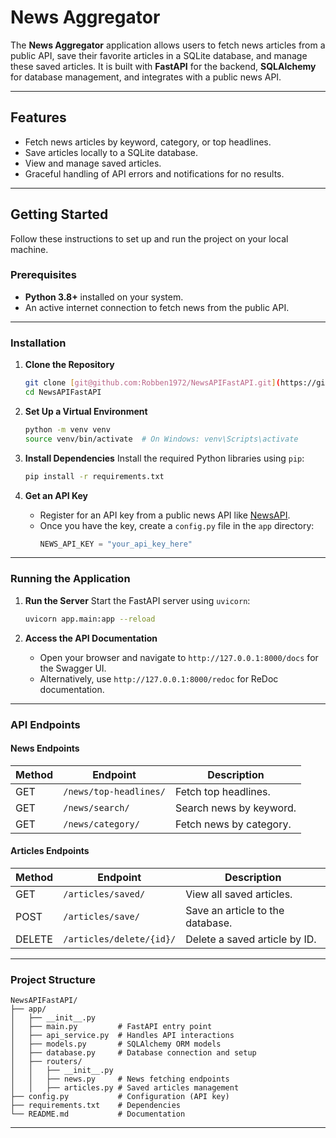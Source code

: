 # **News Aggregator**

The **News Aggregator** application allows users to fetch news articles from a public API, save their favorite articles in a SQLite database, and manage these saved articles. It is built with **FastAPI** for the backend, **SQLAlchemy** for database management, and integrates with a public news API.

---

## **Features**
- Fetch news articles by keyword, category, or top headlines.
- Save articles locally to a SQLite database.
- View and manage saved articles.
- Graceful handling of API errors and notifications for no results.

---

## **Getting Started**
Follow these instructions to set up and run the project on your local machine.

### **Prerequisites**
- **Python 3.8+** installed on your system.
- An active internet connection to fetch news from the public API.

---

### **Installation**

1. **Clone the Repository**
   ```bash
   git clone [git@github.com:Robben1972/NewsAPIFastAPI.git](https://github.com/Robben1972/NewsAPIFastAPI.git)
   cd NewsAPIFastAPI
   ```

2. **Set Up a Virtual Environment**
   ```bash
   python -m venv venv
   source venv/bin/activate  # On Windows: venv\Scripts\activate
   ```

3. **Install Dependencies**
   Install the required Python libraries using `pip`:
   ```bash
   pip install -r requirements.txt
   ```

4. **Get an API Key**
   - Register for an API key from a public news API like [NewsAPI](https://newsapi.org/).
   - Once you have the key, create a `config.py` file in the `app` directory:
     ```python
     NEWS_API_KEY = "your_api_key_here"
     ```

---

### **Running the Application**

1. **Run the Server**
   Start the FastAPI server using `uvicorn`:
   ```bash
   uvicorn app.main:app --reload
   ```

2. **Access the API Documentation**
   - Open your browser and navigate to `http://127.0.0.1:8000/docs` for the Swagger UI.
   - Alternatively, use `http://127.0.0.1:8000/redoc` for ReDoc documentation.

---

### **API Endpoints**

#### **News Endpoints**
| Method | Endpoint            | Description                        |
|--------|---------------------|------------------------------------|
| GET    | `/news/top-headlines/` | Fetch top headlines.               |
| GET    | `/news/search/`        | Search news by keyword.            |
| GET    | `/news/category/`      | Fetch news by category.            |

#### **Articles Endpoints**
| Method | Endpoint               | Description                        |
|--------|------------------------|------------------------------------|
| GET    | `/articles/saved/`     | View all saved articles.           |
| POST   | `/articles/save/`      | Save an article to the database.   |
| DELETE | `/articles/delete/{id}/` | Delete a saved article by ID.      |

---

### **Project Structure**
```
NewsAPIFastAPI/
├── app/
│   ├── __init__.py
│   ├── main.py         # FastAPI entry point
│   ├── api_service.py  # Handles API interactions
│   ├── models.py       # SQLAlchemy ORM models
│   ├── database.py     # Database connection and setup
│   ├── routers/
│   │   ├── __init__.py
│   │   ├── news.py     # News fetching endpoints
│   │   ├── articles.py # Saved articles management
├── config.py           # Configuration (API key)
├── requirements.txt    # Dependencies
└── README.md           # Documentation
```

---
